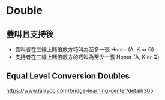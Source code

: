 # Double

## 蓋叫且支持後
- 蓋叫者在三線上賭倍敵方巧叫為至多一張 Honor (A, K or Q)
- 支持者在三線上賭倍敵方的巧叫為至少一張 Honor (A, K or Q)

## Equal Level Conversion Doubles
https://www.larryco.com/bridge-learning-center/detail/305
